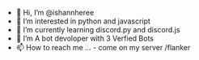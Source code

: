 - 👋 Hi, I’m @ishannheree
- 👀 I’m interested in python and javascript
- 🌱 I’m currently learning discord.py and discord.js
- 💞️ I’m A bot devoloper with 3 Verfied Bots
- 📫 How to reach me ... - come on my server /flanker

<!---
ishannheree/ishannheree is a ✨ special ✨ repository because its `README.md` (this file) appears on your GitHub profile.
You can click the Preview link to take a look at your changes.
--->
